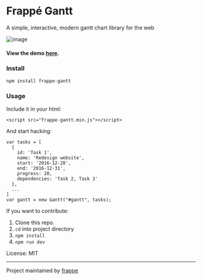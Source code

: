 # Frappé Gantt
A simple, interactive, modern gantt chart library for the web

![image](https://cloud.githubusercontent.com/assets/9355208/21537921/4a38b194-cdbd-11e6-8110-e0da19678a6d.png)

#### View the demo [here](https://frappe.github.io/gantt).

### Install
```
npm install frappe-gantt
```

### Usage
Include it in your html:
```
<script src="frappe-gantt.min.js"></script>
```

And start hacking:
```
var tasks = [
  {
    id: 'Task 1',
    name: 'Redesign website',
    start: '2016-12-28',
    end: '2016-12-31',
    progress: 20,
    dependencies: 'Task 2, Task 3'
  },
  ...
]
var gantt = new Gantt("#gantt", tasks);
```

If you want to contribute:

1. Clone this repo.
2. `cd` into project directory
3. `npm install`
4. `npm run dev`

License: MIT

------------------
Project maintained by [frappe](https://github.com/frappe)
